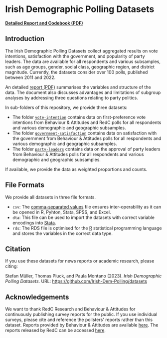 # Irish Demographic Polling Datasets

[**Detailed Report and Codebook (PDF)**](https://github.com/Irish-Dem-Polling/irish-demographic-polling-datasets.pdf)

## Introduction

The Irish Demographic Polling Datasets collect aggregated results on vote intentions, satisfaction with the government, and popularity of party leaders. The data are available for all respondents and various subsamples, such as age groups, gender, social class, geographic region, and district magnitude. Currently, the datasets consider over 100 polls, published between 2011 and 2022.

An detailed [report (PDF)](https://github.com/Irish-Dem-Polling/irish-demographic-polling-datasets.pdf) summarises the variables and structure of the data. The document also discusses advantages and limitations of subgroup analyses by addressing three questions relating to party politics.

In sub-folders of this repository, we provide three datasets:

- The folder [`vote-intention`](https://github.com/Irish-Dem-Polling/vote-intention) contains data on first-preference vote intentions from Behaviour & Attitudes and RedC polls for all respondents and various demographic and geographic subsamples.
- The folder [`government-satisfaction`](https://github.com/Irish-Dem-Polling/government-satisfaction) contains data on satisfaction with the government from Behaviour & Attitudes polls for all respondents and various demographic and geographic subsamples.
- The folder [`party-leaders`](https://github.com/Irish-Dem-Polling/party-leaders) contains data on the approval of party leaders from Behaviour & Attitudes polls for all respondents and various demographic and geographic subsamples.

If available, we provide the data as weighted proportions and counts.

## File Formats

We provide all datasets in three file formats. 

- `csv`: The [comma-separated values](https://en.wikipedia.org/wiki/Comma-separated_values) file ensures inter-operability as it can be opened in R, Pyhton, Stata, SPSS, and Excel.
- `dta`: This file can be used to import the datasets  with correct variable encodings into [Stata](https://stata.com).
- `rds`: The RDS file is optimised for the [R](https://r-project.org) statistical programming language and stores the variables in the correct data type.

## Citation

If you use these datasets for news reports or academic research, please 
citing:

Stefan Müller, Thomas Pluck, and Paula Montano (2023). _Irish Demographic Polling Datasets_. URL: https://github.com/Irish-Dem-Polling/datasets

## Acknowledgements

We want to thank RedC Research and Behaviour & Attitudes for continuously publishing survey reports for the public. If you use individual surveys, please cite and reference the pollsters' reports rather than this dataset. Reports provided by Behaviour & Attitudes are available [here](https://banda.ie/site-reports/). The reports released by RedC can be accessed [here](https://www.redcresearch.ie/latest-polls/live-polling-tracker/).